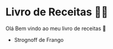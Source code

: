 # Livro de Receitas :man_cook:

Olá Bem vindo ao meu livro de receitas :wave:

* Strognoff de Frango
